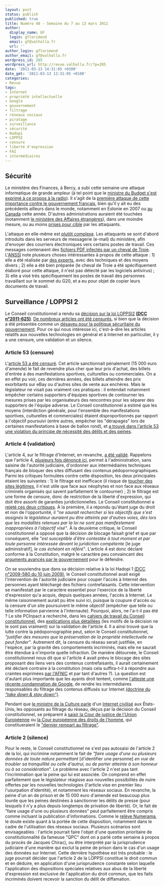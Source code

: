 ```yaml
---
layout: post
status: publish
published: true
title: Numéro 48 - Semaine du 7 au 13 mars 2011
author:
  display_name: GF
  login: gflorimond
  email: gf@valhalla.fr
  url: ''
author_login: gflorimond
author_email: gf@valhalla.fr
wordpress_id: 285
wordpress_url: http://revue.valhalla.fr/?p=285
date: '2011-03-13 14:31:05 +0100'
date_gmt: '2011-03-13 12:31:05 +0100'
categories:
- Revue
tags:
- Internet
- propriété intellectuelle
- Google
- gouvernement
- filtrage
- réseaux sociaux
- piratage
- surveillance
- sécurité
- Hadopi
- LOPPSI
- censure
- liberté d'expression
- FAI
- intermédiaires
---
```

<h2>Sécurité</h2>
<p>Le ministère des Finances, à Bercy, a subi cette semaine une attaque informatique de grande ampleur (à tel point que le <a href="http://www.pcinpact.com/actu/news/62318-bery-piratage-fax-g20-attaque.htm">ministre du Budget s'est exprimé à ce propos à la radio</a>). Il s'agit de la <a href="http://www.pcinpact.com/actu/news/62304-bercy-ordinateur-piratage-anssi-trojan.htm">première attaque de cette importance contre le gouvernement français</a>, bien qu'il y ait eu des précédents ailleurs dans le monde, notamment en Estonie en 2007 ou <a href="">au Canada</a> cette année. D'autres administrations auraient été touchées (notamment <a href="http://www.clubic.com/antivirus-securite-informatique/actualite-402886-bercy-orsay-elysee-victimes-pdf-verole.html">le ministère des Affaires étrangères</a>), dans une moindre mesure, ou au moins <a href="http://www.numerama.com/magazine/18222-bercy-victime-d-un-piratage-informatique-sans-precedent.html">prises pour cible</a> par les attaquants.</p>
<p>L'attaque en elle-même est <a href="http://www.lemondeinformatique.fr/actualites/lire-bercy-pirate--des-professionnels-determines-et-tres-organises-33085.html">plutôt complexe</a>. Les attaquants se sont d'abord introduits dans les serveurs de messagerie (e-mail) du ministère, afin d'envoyer des courriers électroniques vers certains postes de travail. Ces messages contenaient des <a href="http://www.zdnet.fr/actualites/attaque-informatique-de-bercy-le-cheval-de-troie-etait-loge-dans-un-pdf-39758813.htm">fichiers PDF infectés par un cheval de Troie</a>. L'<a href="http://www.ssi.gouv.fr/site_rubrique23.html">ANSSI</a> note plusieurs choses intéressantes à propos de cette attaque : 1) elle a été réalisée par <a href="http://www.silicon.fr/attaque-de-bercy-des-«-pro-»-selon-patrick-pailloux-anssi-47016.html">des experts</a>, avec des techniques et des moyens divers ; 2) elle a été bien préparée (le cheval de Troie a été spécifiquement élaboré pour cette attaque, il n'est pas détecté par les logiciels antivirus) ; 3) elle a visé très spécifiquement les postes de travail des personnes travaillant sur le sommet du G20, et a eu pour objet de copier leurs documents de travail.</p>
<h2>Surveillance / LOPPSI 2</h2>
<p>Le Conseil constitutionnel a rendu sa <a href="http://lemde.fr/en2g0H">décision sur la loi LOPPSI2</a> <b><a href="">(DCC n°2011-625)</a></b>. <a href="http://www.net-iris.fr/veille-juridique/actualite/26690/le-conseil-constitutionnel-censure-plusieurs-articles-du-projet-de-loi-loppsi-ii.php">De nombreux articles ont été censurés</a>, si bien que la décision a été présentée comme un <a href="http://lemde.fr/eAfaVU">désaveu pour la politique sécuritaire du gouvernement</a>. Pour ce qui nous intéresse ici, c'est-à-dire les articles relatifs aux nouvelles technologies en général et à Internet en particulier, il y a une censure, une validation et un silence.</p>
<h3>Article 53 (censure)</h3>
<p>L'<a href="http://www.pcinpact.com/actu/news/62411-revente-billet-internet-censure-loppsi.htm">article 53 a été censuré</a>. Cet article sanctionnait pénalement (15 000 euro d'amende) le fait de revendre plus cher que leur prix d'achat, des billets d'entrée à des manifestations sportives, culturelles ou commerciales. On a en effet pu voir, ces dernières années, des billets atteindre des prix exorbitants sur eBay ou d'autres sites de vente aux enchères. Mais le législateur ne visait pas vraiment ces pratiques : il entendait notamment empêcher certains supporters d'équipes sportives de contourner les mesures prises par les organisateurs des rencontres pour les séparer des supporters de l'équipe adverse. Le Conseil constitutionnel a estimé que les moyens (interdiction générale, pour l'ensemble des manifestations sportives, culturelles et commerciales) étaient disproportionnés par rapport à l'objectif poursuivi (entre autres, empêcher les "dérapages" lors de certaines manifestations à base de ballon rond), et <a href="http://www.numerama.com/magazine/18265-la-revente-de-billets-sur-internet-ne-sera-pas-punie-penalement.html">a trouvé dans l'article 53 une violation du principe de nécessité des délits et des peines</a>.</p>
<h3>Article 4 (validation)</h3>
<p>L'article 4, sur le filtrage d'Internet, en revanche, <a href="http://www.pcinpact.com/actu/news/62402-conseil-constitutionnel-loppsi-article-filtrage.htm">a été validé</a>. Rappelons que l'article 4, <a href="http://www.google.com/cse?cx=007528237610497066360%3Atooxybveeoo&ie=UTF-8&q=LOPPSI">plusieurs fois dénoncé ici</a>, permet à l'administration, sans saisine de l'autorité judiciaire, d'ordonner aux intermédiaires techniques français de bloquer des sites diffusant des contenus pédopornographiques. Parmi les critiques formulées contre cette disposition, les deux principales étaient les suivantes : 1) le filtrage est inefficace (il risque de <a href="http://pro.clubic.com/legislation-loi-internet/loppsi/actualite-403644-loppsi-2-censuree-filtrage-avalise.html">toucher des sites légitimes</a>, il n'est utile que face aux néophytes et non face aux réseaux criminels organisés qui savent parfaitement le contourner) ; 2) le filtrage est une forme de censure, donc de restriction de la liberté d'expression, qui doit être assorti de garanties juridictionnelles. Le Conseil constitutionnel a <a href="http://www.zdnet.fr/actualites/loppsi-2-le-filtrage-sans-juge-est-epargne-par-la-censure-du-conseil-constitutionnel-39758947.htm">rejeté ces deux critiques</a>. À la première, il a répondu qu'étant juge du droit et non de l'opportunité, il <i>"ne saurait rechercher si les objectifs que s'est assignés le législateur auraient pu être atteints par d'autres voies, dès lors que les modalités retenues par la loi ne sont pas manifestement inappropriées à l'objectif visé"</i>. À la deuxième critique, le Conseil constitutionnel a opposé que la décision de blocage faisait grief et que par conséquent, elle <i>"est susceptible d'être contestée à tout moment et par toute personne intéressée devant la juridiction compétente </i>[le juge administratif]<i>, le cas échéant en référé"</i>. L'article 4 est donc déclaré conforme à la Constitution, malgré le caractère peu convaincant des <a href="http://www.pcinpact.com/actu/news/62403-loppsi-blocage-juge-sites-pedopornographie.htm">arguments avancés par le gouvernement</a> pour le défendre.</p>
<p>On se souviendra que dans sa décision relative à la loi Hadopi 1 <a href="http://www.conseil-constitutionnel.fr/decision//2009/decisions-par-date/2009/2009-580-dc/decision-n-2009-580-dc-du-10-juin-2009.42666.html">(DCC n°2009-580 du 10 juin 2009)</a>, le Conseil constitutionnel avait exigé l'intervention de l'autorité judiciaire pour couper l'accès à Internet des personnes ayant téléchargé des fichiers contrefaisants. Cette intervention se manifestait par le caractère essentiel pour l'exercice de la liberté d'expression qu'a acquis, depuis quelques années, l'accès à Internet. Le même raisonnement aurait pu être suivi ici, puisque la coupure d'accès ou la censure d'un site poursuivent le même objectif (empêcher que telle ou telle information parvienne à l'internaute). Pourquoi, alors, ne l'a-t-il pas été ? Le site PCInpact a recherché, dans les <a href="http://www.pcinpact.com/actu/news/62405-loppsi-conseil-constitutionnel-boite-pandore.htm">cahiers de travail du Conseil constitutionnel</a>, des <a href="http://www.numerama.com/magazine/18262-loppsi-le-filtrage-sans-juge-valide-par-le-conseil-constitutionnel.html">explications plus détaillées</a> (les motifs de la décision ne le sont pas vraiment) sur la validation de l'article 4. Il a ainsi trouvé que la lutte contre la pédopornographie peut, selon le Conseil constitutionnel, <i>"justifier des mesures que la préservation de la propriété intellectuelle ne peut fonder"</i>. Autrement dit, la censure du réseau serait justifiée, en l'espèce, par la gravité des comportements incriminés, mais elle ne saurait être étendue à n'importe quelle infraction. De manière détournée, le Conseil constitutionnel nous dit que si l'article 4 avait prévu le blocage des sites proposant des liens vers des contenus contrefaisants, il aurait certainement été déclaré contraire à la constitution (mais cela suffira-t-il à répondre aux craintes exprimées <a href="http://www.zdnet.fr/actualites/loppsi-2-l-afnic-craint-une-extension-du-filtrage-a-d-autres-domaines-39758249.htm">par l'AFNIC</a> et par tant d'autres ?). La question est d'autant plus importante que les ayants droit tentent, comme <a href="http://www.pcinpact.com/actu/news/62364-google-image-filtrage-contrefacon-notice-and-stay-down.htm">l'atteste une récente condamnation de Google</a>, de rendre les intermédiaires responsables du filtrage des contenus diffusés sur Internet <a href="http://www.pcinpact.com/actu/news/62366-google-notice-take-stay-down.htm">(doctrine du <i>"take down & stay down")</i></a>.</p>
<p>Pendant que <a href="http://www.numerama.com/magazine/18266-frederic-mitterrand-veut-parler-d-internet-civilise-avec-les-geants-du-web.html">le ministre de la Culture parle</a> d'un <a href="http://www.zdnet.fr/actualites/frederic-mitterrand-attendu-aux-etats-unis-pour-discuter-piratage-et-internet-civilise-39758964.htm">Internet civilisé</a> aux États-Unis, les opposants au filtrage du réseau, déçus par la décision du Conseil constitutionnel, se préparent à <a href="http://pro.clubic.com/legislation-loi-internet/loppsi/actualite-403804-loppsi-2-syndicat-menace-saisir-justice.html">saisir la Cour de justice de l'Union Européenne</a> ou <a href="http://www.numerama.com/magazine/18264-loppsi-34la-france-glisse-un-peu-plus-dans-le-camp-des-pays-hostiles-a-l-internet-libre34.html">la Cour européenne des droits de l'homme</a>, qui constitueraient le <a href="http://www.zdnet.fr/actualites/loppsi-2-l-europe-comme-dernier-rempart-au-filtrage-39758966.htm">"dernier rempart au filtrage"</a>.</p>
<h3>Article 2 (silence)</h3>
<p>Pour le reste, le Conseil constitutionnel ne s'est pas autosaisi de l'article 2 de la loi, qui incrimine notamment le fait de <i>"faire usage d'une ou plusieurs données de toute nature permettant </i>[d'identifier une personne]<i> en vue de troubler sa tranquillité ou celle d'autrui, ou de porter atteinte à son honneur ou à sa considération</i>". Le problème avec l'article 2 n'est pas tant l'incrimination que la peine qui lui est associée. On comprend en effet parfaitement que le législateur réagisse aux nouvelles possibilités de nuire offertes par les nouvelles technologies (l'article vise en premier lieu l'usurpation d'identité), et notamment les réseaux sociaux. En revanche, la peine d'un an de prison et de 15 000 euro d'amende est beaucoup plus lourde que les peines destinées à sanctionner les délits de presse (pour lesquels il n'y a plus depuis longtemps de privation de liberté). Or, le fait de "faire usage d'une ou plusieurs données" peut parfaitement être compris comme incluant la publication d'informations. Comme le <a href="http://www.numerama.com/magazine/18263-loppsi-le-large-delit-d-usurpation-d-identite-devra-donner-lieu-a-qpc.html">relève Numerama</a>, le doute existe quant à la portée de cette disposition, notamment dans le cadre de l'utilisation des réseaux sociaux. Plusieurs scénarios sont envisageables : l'article pourrait faire l'objet d'une question prioritaire de constitutionnalité (la fameuse "QPC" dont on a parlé cette semaine à propos du procès de Jacques Chirac), ou être interprété par la jurisprudence judiciaire d'une manière qui exclut la peine de prison dans le cas d'un usage des données sur Internet. Cette dernière hypothèse est très probable : le juge pourrait décider que l'article 2 de la LOPPSI constitue le droit commun et en déduire, en application d'une jurisprudence constante selon laquelle l'application des dispositions spéciales relatives aux abus de la liberté d'expression est exclusive de l'application du droit commun, que les faits incriminés doivent recevoir la sanction du délit de diffamation.</p>
